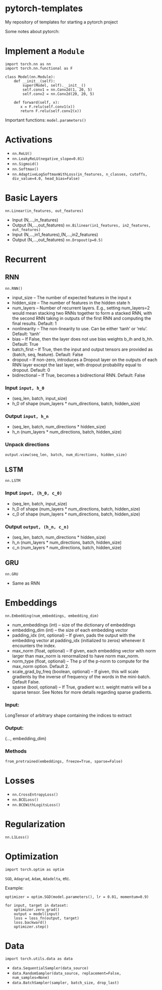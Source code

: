 # pytorch-templates
My repository of templates for starting a pytorch project

Some notes about pytorch:

# Implement a `Module`
```
import torch.nn as nn
import torch.nn.functional as F

class Model(nn.Module):
    def __init__(self):
        super(Model, self).__init__()
        self.conv1 = nn.Conv2d(1, 20, 5)
        self.conv2 = nn.Conv2d(20, 20, 5)

    def forward(self, x):
       x = F.relu(self.conv1(x))
       return F.relu(self.conv2(x))
```

Important functions:
`model.parameters()`

# Activations

- `nn.ReLU()`
- `nn.LeakyReLU(negative_slope=0.01)`
- `nn.Sigmoid()`
- `nn.Softmax()`
- `nn.AdaptiveLogSoftmaxWithLoss(in_features, n_classes, cutoffs, div_value=4.0, head_bias=False)`

# Basic Layers
`nn.Linear(in_features, out_features)`
- Input (N,...,in_features)
- Output (N,...,out_features)
`nn.Bilinear(in1_features, in2_features, out_features)`
- Input (N,...,in1_features),(N,...,in2_features)
- Output (N,...,out_features)
`nn.Dropout(p=0.5)`

# Recurrent
## RNN
`nn.RNN()`
- input_size – The number of expected features in the input x
- hidden_size – The number of features in the hidden state h
- num_layers – Number of recurrent layers. E.g., setting num_layers=2 would mean stacking two RNNs together to form a stacked RNN, with the second RNN taking in outputs of the first RNN and computing the final results. Default: 1
- nonlinearity – The non-linearity to use. Can be either ‘tanh’ or ‘relu’. Default: ‘tanh’
- bias – If False, then the layer does not use bias weights b_ih and b_hh. Default: True
- batch_first – If True, then the input and output tensors are provided as (batch, seq, feature). Default: False
- dropout – If non-zero, introduces a Dropout layer on the outputs of each RNN layer except the last layer, with dropout probability equal to dropout. Default: 0
- bidirectional – If True, becomes a bidirectional RNN. Default: False

### Input `input, h_0`

- (seq_len, batch, input_size)
- h_0 of shape (num_layers * num_directions, batch, hidden_size)

### Output `input, h_n`

- (seq_len, batch, num_directions * hidden_size)
- h_n (num_layers * num_directions, batch, hidden_size)

### Unpack directions
`output.view(seq_len, batch, num_directions, hidden_size)`

## LSTM
`nn.LSTM`
### Input `input, (h_0, c_0)`

- (seq_len, batch, input_size)
- h_0 of shape (num_layers * num_directions, batch, hidden_size)
- c_0 of shape (num_layers * num_directions, batch, hidden_size)

### Output `output, (h_n, c_n)`

- (seq_len, batch, num_directions * hidden_size)
- h_n (num_layers * num_directions, batch, hidden_size)
- c_n (num_layers * num_directions, batch, hidden_size)

## GRU
`nn.GRU`
- Same as RNN

# Embeddings

`nn.Embedding(num_embeddings, embedding_dim)`
- num_embeddings (int) – size of the dictionary of embeddings
- embedding_dim (int) – the size of each embedding vector
- padding_idx (int, optional) – If given, pads the output with the embedding vector at padding_idx (initialized to zeros) whenever it encounters the index.
- max_norm (float, optional) – If given, each embedding vector with norm larger than max_norm is renormalized to have norm max_norm.
- norm_type (float, optional) – The p of the p-norm to compute for the max_norm option. Default 2.
- scale_grad_by_freq (boolean, optional) – If given, this will scale gradients by the inverse of frequency of the words in the mini-batch. Default False.
- sparse (bool, optional) – If True, gradient w.r.t. weight matrix will be a sparse tensor. See Notes for more details regarding sparse gradients.

### Input: 

LongTensor of arbitrary shape containing the indices to extract

### Output: 

(..., embedding_dim)

### Methods

`from_pretrained(embeddings, freeze=True, sparse=False)`

# Losses

- `nn.CrossEntropyLoss()`
- `nn.BCELoss()`
- `nn.BCEWithLogitsLoss()`


# Regularization

`nn.L1Loss()`

# Optimization

`import torch.optim as optim`

`SGD`, `Adagrad`, `Adam`, `Adadelta`, etc.

Example:
```
optimizer = optim.SGD(model.parameters(), lr = 0.01, momentum=0.9)

for input, target in dataset:
    optimizer.zero_grad()
    output = model(input)
    loss = loss_fn(output, target)
    loss.backward()
    optimizer.step()
```

# Data
`import torch.utils.data as data`

- `data.SequentialSampler(data_source)`
- `data.RandomSampler(data_source, replacement=False, num_samples=None)`
- `data.BatchSampler(sampler, batch_size, drop_last)`

